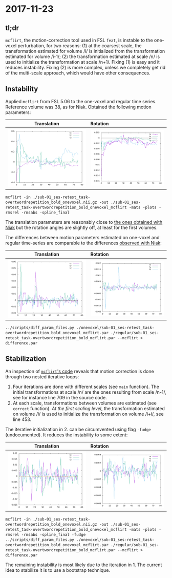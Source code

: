 # 2017-11-23

## tl;dr

   `mcflirt`, the motion-correction tool used in FSL `feat`, is
   instable to the one-voxel perturbation, for two reasons: (1) at the
   coarsest scale, the transformation estimated for volume /i/ is initialized
   from the transformation estimated for volume /i-1/; (2) the transformation
   estimated at scale /n/ is used to initialize the
   transformation at scale /n+1/. Fixing (1) is easy and it reduces
   instability. Fixing (2) is more complex, unless we completely get
   rid of the multi-scale approach, which would have other
   consequences.

## Instability

   Applied `mcflirt` from FSL 5.06 to the one-voxel and regular time
   series. Reference volume was 38, as for Niak. Obtained the
   following motion parameters:


  | Translation | Rotation |
  --------------|:---------|
  | ![translation](https://github.com/glatard/one-voxel/raw/master/mcflirt/translation.png) | ![rotation](https://github.com/glatard/one-voxel/raw/master/mcflirt/rotation.png) |

```
mcflirt -in ./sub-01_ses-retest_task-overtwordrepetition_bold_onevoxel.nii.gz -out ./sub-01_ses-retest_task-overtwordrepetition_bold_onevoxel_mcflirt -mats -plots -rmsrel -rmsabs -spline_final
```

  The translation parameters are reasonably close to [the ones
  obtained with
  Niak](https://github.com/glatard/one-voxel/tree/master/stabilized-niak-motion-correction)
  but the rotation angles are slightly off, at least for the first
  volumes.

  The differences between motion parameters estimated on one-voxel and
  regular time-series are comparable to the differences [observed with Niak](https://github.com/glatard/one-voxel/tree/master/robust-motion):
  
  | Translation | Rotation |
  --------------|:---------|
  | ![translation](https://github.com/glatard/one-voxel/raw/master/mcflirt/differences-translation.png) | ![rotation](https://github.com/glatard/one-voxel/raw/master/mcflirt/differences-rotation.png) |

```
../scripts/diff_param_files.py ./onevoxel/sub-01_ses-retest_task-overtwordrepetition_bold_onevoxel_mcflirt.par ./regular/sub-01_ses-retest_task-overtwordrepetition_bold_mcflirt.par --mcflirt > difference.par
```

## Stabilization

An inspection of [`mcflirt`'s
code](https://github.com/mangstad/FSL/blob/fsl-5.0.9/src/mcflirt/mcflirt.cc)
reveals that motion correction is done through two nested iterative loops:
1. Four iterations are done with different scales (see `main` function). The
initial transformations at scale /n/ are the ones resulting from scale /n-1/, see for instance line 709 in the source code.
2. At each scale, transformations between volumes are estimated (see `correct` function). *At the first scaling level*, the transformation estimated on volume /i/ is used to initialize the transformation on volume /i+i/, see line 453.

The iterative initialization in 2. can be circumvented using flag
`-fudge` (undocumented). It reduces the instability to some extent:

  | Translation | Rotation |
  --------------|:---------|
  | ![translation](https://github.com/glatard/one-voxel/raw/master/mcflirt/fudge/differences-translations.png) | ![rotation](https://github.com/glatard/one-voxel/raw/master/mcflirt/fudge/differences-rotations.png) |

```
mcflirt -in ./sub-01_ses-retest_task-overtwordrepetition_bold_onevoxel.nii.gz -out ./sub-01_ses-retest_task-overtwordrepetition_bold_onevoxel_mcflirt -mats -plots -rmsrel -rmsabs -spline_final -fudge
../scripts/diff_param_files.py ./onevoxel/sub-01_ses-retest_task-overtwordrepetition_bold_onevoxel_mcflirt.par ./regular/sub-01_ses-retest_task-overtwordrepetition_bold_mcflirt.par --mcflirt > difference.par
```

The remaining instability is most likely due to the iteration in 1. The current idea to stabilize it is to use a bootstrap technique.